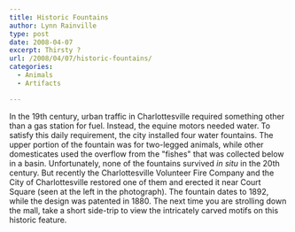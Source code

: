 ```yaml
---
title: Historic Fountains
author: Lynn Rainville
type: post
date: 2008-04-07
excerpt: Thirsty ?
url: /2008/04/07/historic-fountains/
categories:
  - Animals
  - Artifacts

---
```

In the 19th century, urban traffic in Charlottesville required something other than a gas station for fuel. Instead, the equine motors needed water. [](http://www.locohistory.org/blog/albemarle/2008/04/07/historic-fountains/1892-fountain-off-the-downtown-mall/) To satisfy this daily requirement, the city installed four water fountains. The upper portion of the fountain was for two-legged animals, while other domesticates used the overflow from the "fishes" that was collected below in a basin. Unfortunately, none of the fountains survived _in situ_ in the 20th century. But recently the Charlottesville Volunteer Fire Company and the City of Charlottesville restored one of them and erected it near Court Square (seen at the left in the photograph). The fountain dates to 1892, while the design was patented in 1880. The next time you are strolling down the mall, take a short side-trip to view the intricately carved motifs on this historic feature.
